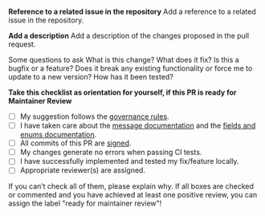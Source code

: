 **Reference to a related issue in the repository**
Add a reference to a related issue in the repository.

**Add a description**
Add a description of the changes proposed in the pull request.

Some questions to ask
What is this change?
What does it fix?
Is this a bugfix or a feature? Does it break any existing functionality or force me to update to a new version?
How has it been tested?

**Take this checklist as orientation for yourself, if this PR is ready for Maintainer Review**
- [ ] My suggestion follows the [governance rules](https://github.com/openMSL/governance-and-documentation).
- [ ] I have taken care about the [message documentation](https://opensimulationinterface.github.io/osi-antora-generator/asamosi/latest/specification/contributing/commenting_messages.html) and the [fields and enums documentation](https://opensimulationinterface.github.io/osi-antora-generator/asamosi/latest/specification/contributing/commenting_fields_enums.html).
- [ ] All commits of this PR are [signed](https://docs.github.com/en/authentication/managing-commit-signature-verification/signing-commits).
- [ ] My changes generate no errors when passing CI tests. 
- [ ] I have successfully implemented and tested my fix/feature locally.
- [ ] Appropriate reviewer(s) are assigned.

If you can’t check all of them, please explain why.
If all boxes are checked or commented and you have achieved at least one positive review, you can assign the label "ready for maintainer review"!

